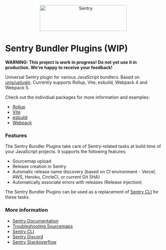 <p align="center">
  <a href="https://sentry.io/?utm_source=github&utm_medium=logo" target="_blank">
    <img src="https://sentry-brand.storage.googleapis.com/sentry-wordmark-dark-280x84.png" alt="Sentry" width="280" height="84">
  </a>
</p>

# Sentry Bundler Plugins (WIP)

**WARNING: This project is work in progress! Do not yet use it in production. We're happy to receive your feedback!**

Universal Sentry plugin for various JavaScript bundlers. Based on [unjs/uplugin](https://github.com/getsentry/bundler-plugins). Currently supports Rollup, Vite, esbuild, Webpack 4 and Webpack 5.

Check out the individual packages for more information and examples:

- [Rollup](https://github.com/getsentry/sentry-javascript-bundler-plugins/tree/main/packages/rollup-plugin)
- [Vite](https://github.com/getsentry/sentry-javascript-bundler-plugins/tree/main/packages/vite-plugin)
- [esbuild](https://github.com/getsentry/sentry-javascript-bundler-plugins/tree/main/packages/esbuild-plugin)
- [Webpack](https://github.com/getsentry/sentry-javascript-bundler-plugins/tree/main/packages/webpack-plugin)

### Features

The Sentry Bundler Plugins take care of Sentry-related tasks at build time of your JavaScript projects. It supports the following features:

- Sourcemap upload
- Release creation in Sentry
- Automatic release name discovery (based on CI environment - Vercel, AWS, Heroku, CircleCI, or current Git SHA)
- Automatically associate errors with releases (Release injection)

The Sentry Bundler Plugins can be used as a replacement of [Sentry CLI](https://docs.sentry.io/learn/cli/) for these tasks.

### More information

- [Sentry Documentation](https://docs.sentry.io/quickstart/)
- [Troubleshooting Sourcemaps](https://docs.sentry.io/platforms/javascript/sourcemaps/troubleshooting_js/)
- [Sentry CLI](https://docs.sentry.io/learn/cli/)
- [Sentry Discord](https://discord.gg/Ww9hbqr)
- [Sentry Stackoverflow](http://stackoverflow.com/questions/tagged/sentry)

